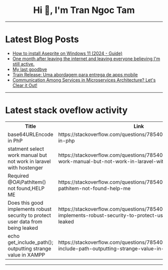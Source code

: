 <h1 align="center">Hi 👋, I'm Tran Ngoc Tam</h1>

---

# Latest Blog Posts 
<!-- BLOG-POST-LIST:START -->
- [How to install Aseprite on Windows 11 &lpar;2024 - Guide&rpar;](https://dev.to/eray_chumak/how-to-install-aseprite-on-windows-11-2024-guide-4ea)
- [One month after leaving the internet and leaving everyone believing I&#39;m still active.](https://dev.to/isyuricunha/one-month-after-leaving-the-internet-and-leaving-everyone-believing-im-still-active-2leh)
- [My last goodbye](https://dev.to/isyuricunha/my-last-goodbye-3cjp)
- [Train Release: Uma abordagem para entrega de apps mobile](https://dev.to/yagoliveira92/train-release-uma-abordagem-para-entrega-de-apps-mobile-j26)
- [Communication Among Services in Microservices Architecture? Let&#39;s Clear it Out!](https://dev.to/hzahar/communication-among-services-in-microservices-architecture-lets-clear-it-out-14h6)
<!-- BLOG-POST-LIST:END -->

---

# Latest stack oveflow activity
<table>
  <tr><th>Title</th><th>Link</th></tr>
  <!-- STACKOVERFLOW:START --><tr><td>base64URLEncode in PhP</td><td>https://stackoverflow.com/questions/78540862/base64urlencode-in-php</td></tr><tr><td>statment select work manual but not work in laravel with hostenger</td><td>https://stackoverflow.com/questions/78540796/statment-select-work-manual-but-not-work-in-laravel-with-hostenger</td></tr><tr><td>Required @OA\PathItem&lpar;&rpar; not found,HELP ME</td><td>https://stackoverflow.com/questions/78540771/required-oa-pathitem-not-found-help-me</td></tr><tr><td>Does this good implements robust security to protect user data from being leaked</td><td>https://stackoverflow.com/questions/78540698/does-this-good-implements-robust-security-to-protect-user-data-from-being-leaked</td></tr><tr><td>echo get_include_path&lpar;&rpar;; outputting strange value in XAMPP</td><td>https://stackoverflow.com/questions/78540649/echo-get-include-path-outputting-strange-value-in-xampp</td></tr><!-- STACKOVERFLOW:END -->
</table>

---


